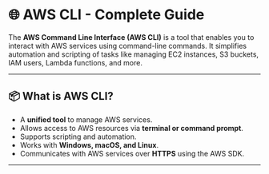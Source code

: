 # 🌐 AWS CLI - Complete Guide

The **AWS Command Line Interface (AWS CLI)** is a tool that enables you to interact with AWS services using command-line commands. It simplifies automation and scripting of tasks like managing EC2 instances, S3 buckets, IAM users, Lambda functions, and more.

---

## 📦 What is AWS CLI?

- A **unified tool** to manage AWS services.
- Allows access to AWS resources via **terminal or command prompt**.
- Supports scripting and automation.
- Works with **Windows, macOS, and Linux**.
- Communicates with AWS services over **HTTPS** using the AWS SDK.

---




